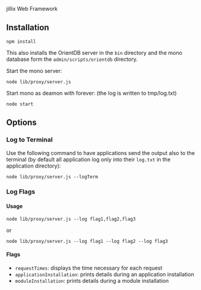 jillix Web Framework

## Installation

```
npm install
```
This also installs the OrientDB server in the `bin` directory and the mono database form the `admin/scripts/orientdb` directory.

Start the mono server:
```
node lib/proxy/server.js
```

Start mono as deamon with forever: (the log is written to tmp/log.txt)
```
node start
```

## Options

### Log to Terminal

Use the following command to have applications send the output also to the terminal (by default all application log only into their `log.txt` in the application directory):

```
node lib/proxy/server.js --logTerm
```

### Log Flags

#### Usage

```
node lib/proxy/server.js --log flag1,flag2,flag3
```

or

```
node lib/proxy/server.js --log flag1 --log flag2 --log flag3
```

#### Flags

- `requestTimes`: displays the time necessary for each request
- `applicationInstallation`: prints details during an application installation
- `moduleInstallation`: prints details during a module installation

